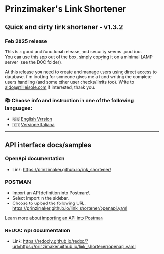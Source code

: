 # Prinzimaker's Link Shortener

## **Quick and dirty link shortener** - **v1.3.2**
### Feb 2025 release

This is a good and functional release, and security seems good too.\
You can use this app out of the box, simply copying it on a minimal LAMP server (see the DOC folder).

At this release you need to create and manage users using direct access to database.
I'm looking for someone gives me a hand writing the complete users handling (and some other user checks/limits too).
Write to aldo@milleisole.com if interested, thank you.

### 📚 Choose info and instruction in one of the following languages:

- 🇬🇧 [English Version](README.EN.md)
- 🇮🇹 [Versione Italiana](README.IT.md) 


----   
## API interface docs/samples
### OpenApi documentation
- Link: https://prinzimaker.github.io/link_shortener/

### POSTMAN
- Import an API definition into Postman:\
- Select Import in the sidebar. 
- Choose to upload the following URL: https://prinzimaker.github.io/link_shortener/openapi.yaml 

Learn more about [importing an API into Postman](https://learning.postman.com/docs/designing-and-developing-your-api/importing-an-api/)

### REDOC Api documentation
- Link: https://redocly.github.io/redoc/?url=https://prinzimaker.github.io/link_shortener/openapi.yaml
